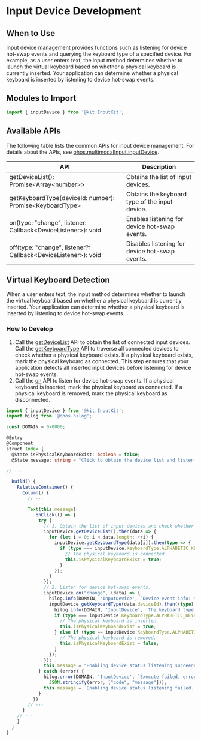 # Input Device Development

<!--Kit: Input Kit-->
<!--Subsystem: MultimodalInput-->
<!--Owner: @zhaoxueyuan-->
<!--Designer: @hanruofei-->
<!--Tester: @Lyuxin-->
<!--Adviser: @Brilliantry_Rui-->

## When to Use

Input device management provides functions such as listening for device hot-swap events and querying the keyboard type of a specified device. For example, as a user enters text, the input method determines whether to launch the virtual keyboard based on whether a physical keyboard is currently inserted. Your application can determine whether a physical keyboard is inserted by listening to device hot-swap events.

## Modules to Import

```js
import { inputDevice } from '@kit.InputKit';
```

## Available APIs

The following table lists the common APIs for input device management. For details about the APIs, see [ohos.multimodalInput.inputDevice](../../reference/apis-input-kit/js-apis-inputdevice.md).

| API | Description|
| ----------- | ------------------------------------------------------------ | 
| getDeviceList(): Promise\<Array\<number>> | Obtains the list of input devices.|
| getKeyboardType(deviceId: number): Promise\<KeyboardType> | Obtains the keyboard type of the input device.|
| on(type: "change", listener: Callback\<DeviceListener>): void | Enables listening for device hot-swap events.|
| off(type: "change", listener?: Callback\<DeviceListener>): void | Disables listening for device hot-swap events.|

## Virtual Keyboard Detection

When a user enters text, the input method determines whether to launch the virtual keyboard based on whether a physical keyboard is currently inserted. Your application can determine whether a physical keyboard is inserted by listening to device hot-swap events.

### How to Develop

1. Call the [getDeviceList](../../reference/apis-input-kit/js-apis-inputdevice.md#inputdevicegetdevicelist9) API to obtain the list of connected input devices. Call the [getKeyboardType](../../reference/apis-input-kit/js-apis-inputdevice.md#inputdevicegetkeyboardtype9) API to traverse all connected devices to check whether a physical keyboard exists. If a physical keyboard exists, mark the physical keyboard as connected. This step ensures that your application detects all inserted input devices before listening for device hot-swap events.
2. Call the [on](../../reference/apis-input-kit/js-apis-inputdevice.md#inputdeviceon9) API to listen for device hot-swap events. If a physical keyboard is inserted, mark the physical keyboard as connected. If a physical keyboard is removed, mark the physical keyboard as disconnected.

<!-- @[input_device](https://gitcode.com/openharmony/applications_app_samples/blob/master/code/DocsSample/input/ArkTSInputDevice/entry/src/main/ets/pages/Index.ets) -->

``` TypeScript
import { inputDevice } from '@kit.InputKit';
import hilog from '@ohos.hilog';

const DOMAIN = 0x0000;

@Entry
@Component
struct Index {
  @State isPhysicalKeyboardExist: boolean = false;
  @State message: string = "Click to obtain the device list and listen for device hot-swap events.";

// ···

  build() {
    RelativeContainer() {
      Column() {
		// ···

        Text(this.message)
          .onClick(() => {
            try {
              // 1. Obtain the list of input devices and check whether a physical keyboard is connected.
              inputDevice.getDeviceList().then(data => {
                for (let i = 0; i < data.length; ++i) {
                  inputDevice.getKeyboardType(data[i]).then(type => {
                    if (type === inputDevice.KeyboardType.ALPHABETIC_KEYBOARD) {
                      // The physical keyboard is connected.
                      this.isPhysicalKeyboardExist = true;
                    }
                  });
                }
              });
              // 2. Listen for device hot-swap events.
              inputDevice.on("change", (data) => {
                hilog.info(DOMAIN, 'InputDevice', `Device event info: %{public}s`, JSON.stringify(data));
                inputDevice.getKeyboardType(data.deviceId).then((type) => {
                  hilog.info(DOMAIN, 'InputDevice', 'The keyboard type is: %{public}d', type);
                  if (type === inputDevice.KeyboardType.ALPHABETIC_KEYBOARD && data.type == 'add') {
                    // The physical keyboard is inserted.
                    this.isPhysicalKeyboardExist = true;
                  } else if (type == inputDevice.KeyboardType.ALPHABETIC_KEYBOARD && data.type == 'remove') {
                    // The physical keyboard is removed.
                    this.isPhysicalKeyboardExist = false;
                  }
                });
              });
              this.message = "Enabling device status listening succeeded"
            } catch (error) {
              hilog.error(DOMAIN, 'InputDevice', `Execute failed, error: %{public}s`,
                JSON.stringify(error, ["code", "message"]));
              this.message = `Enabling device status listening failed. Error information: ${JSON.stringify(error, ["code", "message"]))}`
            }
          })
		// ···
      }
	// ···
    }
  }
}

```
